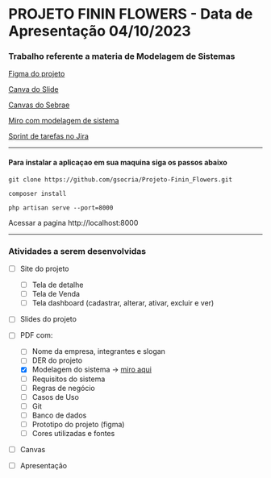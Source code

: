 # PROJETO FININ FLOWERS - Data de Apresentação 04/10/2023

<h3>Trabalho referente a materia de Modelagem de Sistemas</h3>


[Figma do projeto](https://www.figma.com/file/VkkaBPd4MW59rKbYzMsOOx/gs?type=design&node-id=0%3A1&mode=design&t=hbXAzRvZCQSsLJJx-1)

[Canva do Slide](https://www.canva.com/design/DAFv30pz_wY/L7eK7qZpgHgQ8Vp0PBi2zA/edit?utm_content=DAFv30pz_wY&utm_campaign=designshare&utm_medium=link2&utm_source=sharebutton)

[Canvas do Sebrae](https://canvas-apps.pr.sebrae.com.br/meus-canvas-compartilhados)

[Miro com modelagem de sistema](https://miro.com/welcomeonboard/R1VOUTd0Mm5Sak9pV0poQndJc0RYTEhDUVVjdlpZS3NTUWlrU1dQdUtOUWZSUzN5aEhZTzFKcmV0ZFBOYjk1cXwzNDU4NzY0NTM5MjM4MjUzMjU5fDI=?share_link_id=721455019920)

[Sprint de tarefas no Jira](https://senaimgaluno-0000939921.atlassian.net/jira/software/projects/PFF/boards/2)

_________________________________________________________________________________



<h4>Para instalar a aplicaçao em sua maquina siga os passos abaixo</h4>


```
git clone https://github.com/gsocria/Projeto-Finin_Flowers.git
```

```
composer install
```

```
php artisan serve --port=8000
```

Acessar a pagina  http://localhost:8000

_____________________________________________________________________________________

<h3>Atividades a serem desenvolvidas</h3>

- [ ] Site do projeto
    - [ ] Tela de detalhe
    - [ ] Tela de Venda
    - [ ] Tela dashboard (cadastrar, alterar, ativar, excluir e ver)
- [ ] Slides do projeto
- [ ] PDF com:
    - [ ] Nome da empresa, integrantes e slogan
    - [ ] DER do projeto
    - [x] Modelagem do sistema -> [miro aqui](https://miro.com/welcomeonboard/R1VOUTd0Mm5Sak9pV0poQndJc0RYTEhDUVVjdlpZS3NTUWlrU1dQdUtOUWZSUzN5aEhZTzFKcmV0ZFBOYjk1cXwzNDU4NzY0NTM5MjM4MjUzMjU5fDI=?share_link_id=721455019920)
    - [ ] Requisitos do sistema
    - [ ] Regras de negócio
    - [ ] Casos de Uso
    - [ ] Git
    - [ ] Banco de dados
    - [ ] Prototipo do projeto (figma)
    - [ ] Cores utilizadas e fontes
- [ ] Canvas
- [ ] Apresentação







